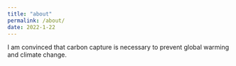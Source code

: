 ```yaml
---
title: "about"
permalink: /about/
date: 2022-1-22
---
```


I am convinced that carbon capture is necessary to prevent global warming and climate change.